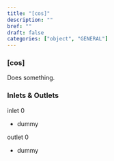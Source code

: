 ```yaml
---
title: "[cos]"
description: ""
bref: ""
draft: false
categories: ["object", "GENERAL"]
---
```


### [cos]

Does something.

### Inlets & Outlets

inlet 0

 - dummy

outlet 0

 - dummy
 
